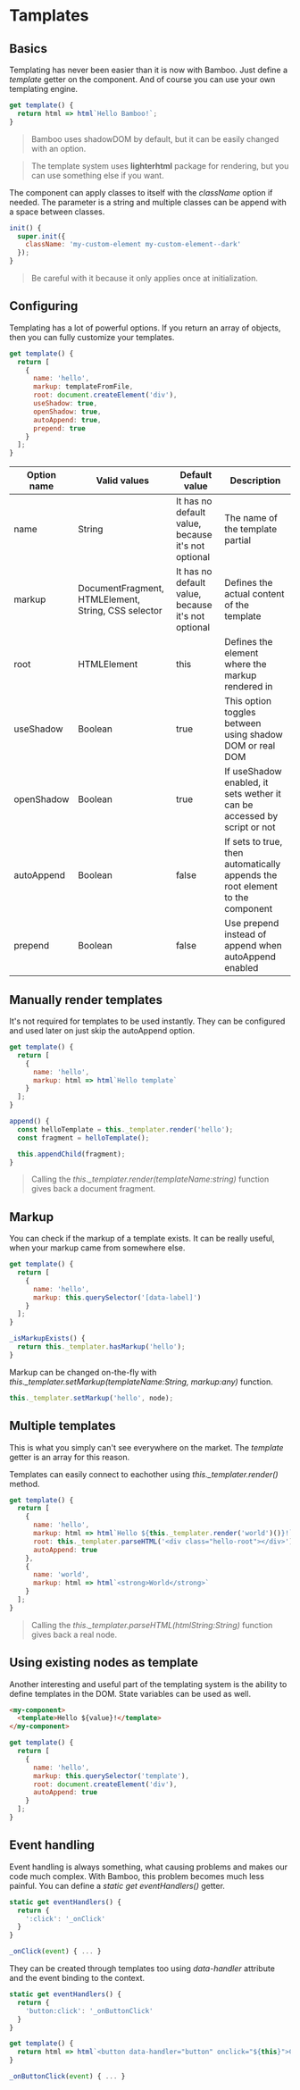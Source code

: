 # Tamplates

## Basics

Templating has never been easier than it is now with Bamboo. Just define a _template_ getter on the component. And of course you can use your own templating engine.

```javascript
get template() {
  return html => html`Hello Bamboo!`;
}
```

> Bamboo uses shadowDOM by default, but it can be easily changed with an option.

> The template system uses **lighterhtml** package for rendering, but you can use something else if you want.

The component can apply classes to itself with the _className_ option if needed. The parameter is a string and multiple classes can be append with a space between classes.

```javascript
init() {
  super.init({
    className: 'my-custom-element my-custom-element--dark'
  });
}
```

> Be careful with it because it only applies once at initialization.

## Configuring

Templating has a lot of powerful options. If you return an array of objects, then you can fully customize your templates.

```javascript
get template() {
  return [
    {
      name: 'hello',
      markup: templateFromFile,
      root: document.createElement('div'),
      useShadow: true,
      openShadow: true,
      autoAppend: true,
      prepend: true
    }
  ];
}
```

| Option name | Valid values | Default value | Description |
| ----------- | ----------- | ----------- | ----------- |
| name | String | It has no default value, because it's not optional | The name of the template partial |
| markup | DocumentFragment, HTMLElement, String, CSS selector | It has no default value, because it's not optional | Defines the actual content of the template |
| root | HTMLElement | this | Defines the element where the markup rendered in |
| useShadow | Boolean | true | This option toggles between using shadow DOM or real DOM |
| openShadow | Boolean | true | If useShadow enabled, it sets wether it can be accessed by script or not |
| autoAppend | Boolean | false | If sets to true, then automatically appends the root element to the component |
| prepend | Boolean | false | Use prepend instead of append when autoAppend enabled |

## Manually render templates

It's not required for templates to be used instantly. They can be configured and used later on just skip the autoAppend option.

```javascript
get template() {
  return [
    {
      name: 'hello',
      markup: html => html`Hello template`
    }
  ];
}

append() {
  const helloTemplate = this._templater.render('hello');
  const fragment = helloTemplate();

  this.appendChild(fragment);
}
```

> Calling the _this.\_templater.render(templateName:string)_ function gives back a document fragment.

## Markup

You can check if the markup of a template exists. It can be really useful, when your markup came from somewhere else.

```javascript
get template() {
  return [
    {
      name: 'hello',
      markup: this.querySelector('[data-label]')
    }
  ];
}

_isMarkupExists() {
  return this._templater.hasMarkup('hello');
}
```

Markup can be changed on-the-fly with _this.\_templater.setMarkup(templateName:String, markup:any)_ function.


```javascript
this._templater.setMarkup('hello', node);
```

## Multiple templates

This is what you simply can't see everywhere on the market. The _template_ getter is an array for this reason.

Templates can easily connect to eachother using _this.\_templater.render()_ method.

```javascript
get template() {
  return [
    {
      name: 'hello',
      markup: html => html`Hello ${this._templater.render('world')()}!`,
      root: this._templater.parseHTML('<div class="hello-root"></div>'),
      autoAppend: true
    },
    {
      name: 'world',
      markup: html => html`<strong>World</strong>`
    }
  ];
}
```

> Calling the _this.\_templater.parseHTML(htmlString:String)_ function gives back a real node.

## Using existing nodes as template

Another interesting and useful part of the templating system is the ability to define templates in the DOM. State variables can be used as well.

```html
<my-component>
  <template>Hello ${value}!</template>
</my-component>
```

```javascript
get template() {
  return [
    {
      name: 'hello',
      markup: this.querySelector('template'),
      root: document.createElement('div'),
      autoAppend: true
    }
  ];
}
```

## Event handling

Event handling is always something, what causing problems and makes our code much complex. With Bamboo, this problem becomes much less painful. You can define a _static get eventHandlers()_ getter.

```javascript
static get eventHandlers() {
  return {
    ':click': '_onClick'
  }
}

_onClick(event) { ... }
```

They can be created through templates too using _data-handler_ attribute and the event binding to the context.

```javascript
static get eventHandlers() {
  return {
    'button:click': '_onButtonClick'
  }
}

get template() {
  return html => html`<button data-handler="button" onclick="${this}">Click Me!</button>`;
}

_onButtonClick(event) { ... }
```

